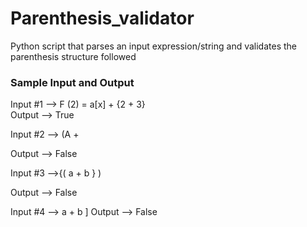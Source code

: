 # Parenthesis_validator
Python script that parses an input expression/string and validates the parenthesis structure followed

### Sample Input and Output  

Input #1 --> F (2) = a[x] + {2 + 3}  
Output --> True  

Input #2 --> (A +

Output --> False  

Input #3 -->{( a + b } )

Output --> False  

Input #4 --> a + b ]
Output --> False
